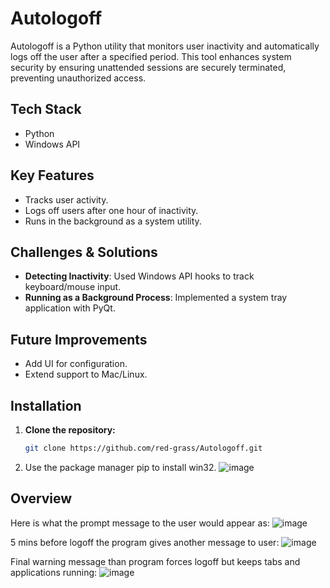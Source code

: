 # Autologoff
Autologoff is a Python utility that monitors user inactivity and automatically logs off the user after a specified period. This tool enhances system security by ensuring unattended sessions are securely terminated, preventing unauthorized access.

## Tech Stack
* Python
* Windows API

## Key Features 
* Tracks user activity.
* Logs off users after one hour of inactivity.
* Runs in the background as a system utility.

## Challenges & Solutions
* **Detecting Inactivity**: Used Windows API hooks to track keyboard/mouse input.
* **Running as a Background Process**: Implemented a system tray application with PyQt.

## Future Improvements
* Add UI for configuration.
* Extend support to Mac/Linux.

## Installation 
1. **Clone the repository:**
   ```bash
   git clone https://github.com/red-grass/Autologoff.git
2. Use the package manager pip to install win32.
![image](https://github.com/user-attachments/assets/fc5c92fd-2a29-4449-99ff-d953640b59f7)

## Overview 
Here is what the prompt message to the user would appear as: 
![image](https://github.com/user-attachments/assets/6da9ec4a-96a1-496a-83e3-86183acec38d)

5 mins before logoff the program gives another message to user: 
![image](https://github.com/user-attachments/assets/a801daed-a8b0-4721-b99a-52eed85064e1)

Final warning message than program forces logoff but keeps tabs and applications running: 
![image](https://github.com/user-attachments/assets/49d0f4eb-9eae-475c-8676-015f602155b0)






